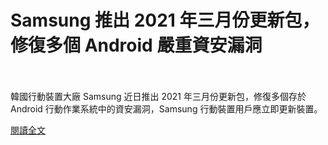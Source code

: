 # Samsung 推出 2021 年三月份更新包，修復多個 Android 嚴重資安漏洞

<!--more-->
<!--99-->
<br><br/>
韓國行動裝置大廠 Samsung 近日推出 2021 年三月份更新包，修復多個存於 Android 行動作業系統中的資安漏洞，Samsung 行動裝置用戶應立即更新裝置。

[閱讀全文](https://www.twcert.org.tw/tw/cp-104-4482-e03ba-1.html)


